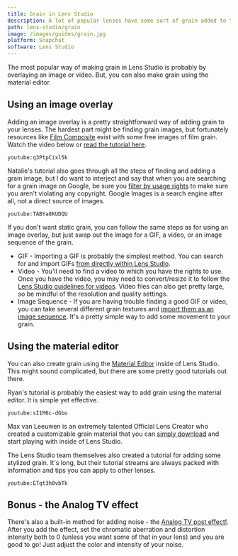 ```yaml
---
title: Grain in Lens Studio
description: A lot of popular lenses have some sort of grain added to them. Want to add it to your lenses? Come find out!
path: lens-studio/grain
image: /images/guides/grain.jpg
platform: Snapchat
software: Lens Studio
---
```


The most popular way of making grain in Lens Studio is probably by overlaying an image or video. But, you can also make grain using the material editor.

## Using an image overlay

Adding an image overlay is a pretty straightforward way of adding grain to your lenses. The hardest part might be finding grain images, but fortunately resources like [Film Composite](https://www.filmcomposite.com/free-film-assets) exist with some free images of film grain. Watch the video below or [read the tutorial here](https://arbootcamp.com/snapchat-beginner/grain).

`youtube:q3PtpCixl5k`

Natalie's tutorial also goes through all the steps of finding and adding a grain image, but I do want to interject and say that when you are searching for a grain image on Google, be sure you [filter by usage rights](https://support.google.com/websearch/answer/29508?co=GENIE.Platform%3DDesktop&hl=en&oco=0) to make sure you aren't violating any copyright. Google Images is a search engine after all, not a direct source of images.

`youtube:TABYa8KUDQU`

If you don't want static grain, you can follow the same steps as for using an image overlay, but just swap out the image for a GIF, a video, or an image sequence of the grain.

- GIF - Importing a GIF is probably the simplest method. You can search for and import GIFs [from directly within Lens Studio](https://lensstudio.snapchat.com/guides/2d/giphy-import/).
- Video - You'll need to find a video to which you have the rights to use. Once you have the video, you may need to convert/resize it to follow the [Lens Studio guidelines for videos](https://lensstudio.snapchat.com/guides/2d/video/). Video files can also get pretty large, so be mindful of the resolution and quality settings.
- Image Sequence - If you are having trouble finding a good GIF or video, you can take several different grain textures and [import them as an image sequence](https://lensstudio.snapchat.com/guides/2d/2d-animation/). It's a pretty simple way to add some movement to your grain.

## Using the material editor

You can also create grain using the [Material Editor](https://lensstudio.snapchat.com/guides/material-editor/) inside of Lens Studio. This might sound complicated, but there are some pretty good tutorials out there.

Ryan's tutorial is probably the easiest way to add grain using the material editor. It is simple yet effective.

`youtube:sI1M6c-dGbo`

Max van Leeuwen is an extremely talented Official Lens Creator who created a customizable grain material that you can [simply download](https://maxvanleeuwen.com/downloads/#lsgraingenerator) and start playing with inside of Lens Studio.

The Lens Studio team themselves also created a tutorial for adding some stylized grain. It's long, but their tutorial streams are always packed with information and tips you can apply to other lenses.

`youtube:ETqt3h0vbTk`

## Bonus - the Analog TV effect

There's also a built-in method for adding noise - the [Analog TV post effect!](https://lensstudio.snapchat.com/guides/2d/post-effect/). After you add the effect, set the chromatic aberration and distortion intensity both to 0 (unless you want some of that in your lens) and you are good to go! Just adjust the color and intensity of your noise.
